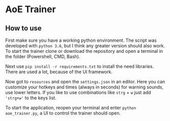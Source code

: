 # AoE Trainer
## How to use
First make sure you have a working python environment. The script was developed with `python 3.6`, but I think any greater version should also work.
To start the trainer clone or download the repository and open a terminal in the folder (Powershell, CMD, Bash).

Next use `pip install -r requirements.txt` to install the need libraries. There are used a lot, because of the UI framework. 

Now got to `resources` and open the `settings.json` in an editor. Here you can customize your hotkeys and times (always in seconds) for warning sounds, use lower letters. If you like to use combinations like `strg` + `w` just add `'strg+w'` to the keys list.

To start the application, reopen your terminal and enter `python aoe_trainer.py`, a UI to control the trainer should open.